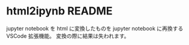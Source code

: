 # html2ipynb README

jupyter notebook を html に変換したものを jupyter notebook に再換する VSCode 拡張機能。
変換の際に結果は失われます。
